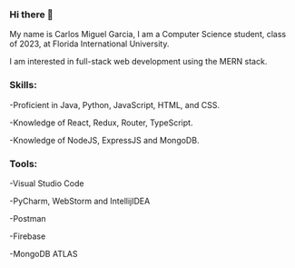### Hi there 👋

My name is Carlos Miguel Garcia, I am a Computer Science student, class of 2023, at Florida International University.

I am interested in full-stack web development using the MERN stack.

### Skills:
-Proficient in Java, Python, JavaScript, HTML, and CSS.

-Knowledge of React, Redux, Router, TypeScript.

-Knowledge of NodeJS, ExpressJS and MongoDB.

### Tools:
-Visual Studio Code

-PyCharm, WebStorm and IntellijIDEA

-Postman

-Firebase

-MongoDB ATLAS
